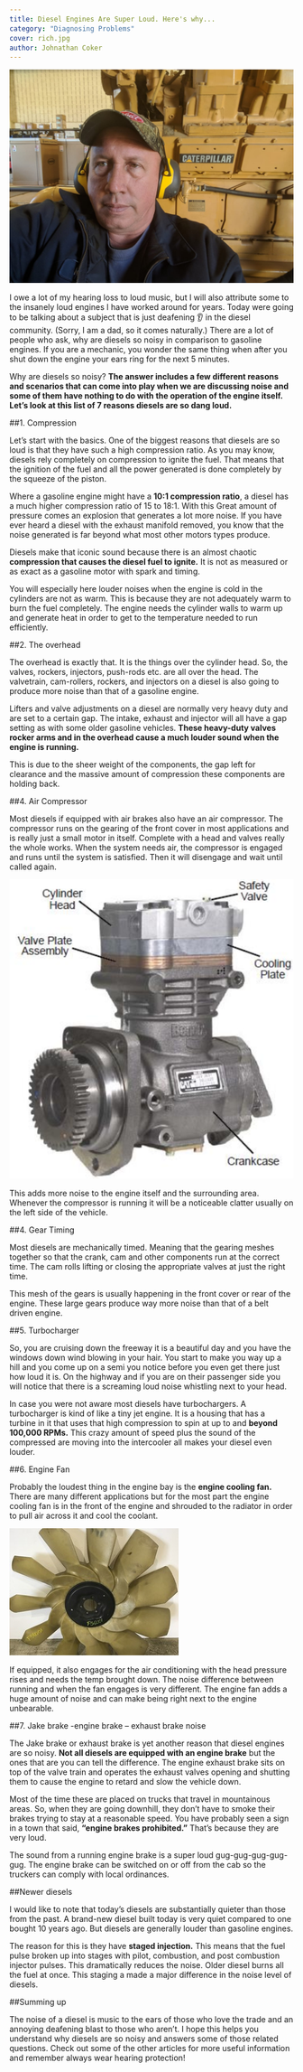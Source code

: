 ```yaml
---
title: Diesel Engines Are Super Loud. Here's why...
category: "Diagnosing Problems"
cover: rich.jpg
author: Johnathan Coker
---
```


![unsplash.com](./rich.jpg)

I owe a lot of my hearing loss to loud music, but I will also attribute some to the insanely loud engines I have worked around for years. Today were going to be talking about a subject that is just deafening 👂 in the diesel community. (Sorry, I am a dad, so it comes naturally.) There are a lot of people who ask, why are diesels so noisy in comparison to gasoline engines. If you are a mechanic, you wonder the same thing when after you shut down the engine your ears ring for the next 5 minutes.

Why are diesels so noisy? **The answer includes a few different reasons and scenarios that can come into play when we are discussing noise and some of them have nothing to do with the operation of the engine itself. Let’s look at this list of 7 reasons diesels are so dang loud.**

##1. Compression

Let’s start with the basics. One of the biggest reasons that diesels are so loud is that they have such a high compression ratio. As you may know, diesels rely completely on compression to ignite the fuel. That means that the ignition of the fuel and all the power generated is done completely by the squeeze of the piston.

Where a gasoline engine might have a **10:1 compression ratio**, a diesel has a much higher compression ratio of 15 to 18:1. With this Great amount of pressure comes an explosion that generates a lot more noise. If you have ever heard a diesel with the exhaust manifold removed, you know that the noise generated is far beyond what most other motors types produce.

Diesels make that iconic sound because there is an almost chaotic **compression that causes the diesel fuel to ignite.** It is not as measured or as exact as a gasoline motor with spark and timing.

You will especially here louder noises when the engine is cold in the cylinders are not as warm. This is because they are not adequately warm to burn the fuel completely. The engine needs the cylinder walls to warm up and generate heat in order to get to the temperature needed to run efficiently.

##2. The overhead

The overhead is exactly that. It is the things over the cylinder head. So, the valves, rockers, injectors, push-rods etc. are all over the head. The valvetrain, cam-rollers, rockers, and injectors on a diesel is also going to produce more noise than that of a gasoline engine.

Lifters and valve adjustments on a diesel are normally very heavy duty and are set to a certain gap. The intake, exhaust and injector will all have a gap setting as with some older gasoline vehicles. **These heavy-duty valves rocker arms and in the overhead cause a much louder sound when the engine is running.**

This is due to the sheer weight of the components, the gap left for clearance and the massive amount of compression these components are holding back.

##4. Air Compressor

Most diesels if equipped with air brakes also have an air compressor. The compressor runs on the gearing of the front cover in most applications and is really just a small motor in itself. Complete with a head and valves really the whole works. When the system needs air, the compressor is engaged and runs until the system is satisfied. Then it will disengage and wait until called again.

![ac](./ac.png)

This adds more noise to the engine itself and the surrounding area. Whenever the compressor is running it will be a noticeable clatter usually on the left side of the vehicle.

##4. Gear Timing

Most diesels are mechanically timed. Meaning that the gearing meshes together so that the crank, cam and other components run at the correct time. The cam rolls lifting or closing the appropriate valves at just the right time.

This mesh of the gears is usually happening in the front cover or rear of the engine. These large gears produce way more noise than that of a belt driven engine.

##5. Turbocharger

So, you are cruising down the freeway it is a beautiful day and you have the windows down wind blowing in your hair. You start to make you way up a hill and you come up on a semi you notice before you even get there just how loud it is. On the highway and if you are on their passenger side you will notice that there is a screaming loud noise whistling next to your head.

In case you were not aware most diesels have turbochargers. A turbocharger is kind of like a tiny jet engine. It is a housing that has a turbine in it that uses that high compression to spin at up to and **beyond 100,000 RPMs.** This crazy amount of speed plus the sound of the compressed are moving into the intercooler all makes your diesel even louder.

##6. Engine Fan

Probably the loudest thing in the engine bay is the **engine cooling fan.** There are many different applications but for the most part the engine cooling fan is in the front of the engine and shrouded to the radiator in order to pull air across it and cool the coolant.

![fan](./isx.jpg)

If equipped, it also engages for the air conditioning with the head pressure rises and needs the temp brought down. The noise difference between running and when the fan engages is very different. The engine fan adds a huge amount of noise and can make being right next to the engine unbearable.

##7. Jake brake -engine brake – exhaust brake noise

The Jake brake or exhaust brake is yet another reason that diesel engines are so noisy. **Not all diesels are equipped with an engine brake** but the ones that are you can tell the difference. The engine exhaust brake sits on top of the valve train and operates the exhaust valves opening and shutting them to cause the engine to retard and slow the vehicle down.

Most of the time these are placed on trucks that travel in mountainous areas. So, when they are going downhill, they don’t have to smoke their brakes trying to stay at a reasonable speed. You have probably seen a sign in a town that said, **“engine brakes prohibited.”** That’s because they are very loud.

The sound from a running engine brake is a super loud gug-gug-gug-gug-gug. The engine brake can be switched on or off from the cab so the truckers can comply with local ordinances.

##Newer diesels

I would like to note that today’s diesels are substantially quieter than those from the past. A brand-new diesel built today is very quiet compared to one bought 10 years ago. But diesels are generally louder than gasoline engines.

The reason for this is they have **staged injection.** This means that the fuel pulse broken up into stages with pilot, combustion, and post combustion injector pulses. This dramatically reduces the noise. Older diesel burns all the fuel at once. This staging a made a major difference in the noise level of diesels.

##Summing up

The noise of a diesel is music to the ears of those who love the trade and an annoying deafening blast to those who aren’t. I hope this helps you understand why diesels are so noisy and answers some of those related questions. Check out some of the other articles for more useful information and remember always wear hearing protection!
